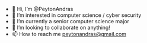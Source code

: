 - 👋 Hi, I’m @PeytonAndras
- 👀 I’m interested in computer science / cyber security
- 🌱 I’m currently a senior computer science major
- 💞️ I’m looking to collaborate on anything!
- 📫 How to reach me peytonandras@gmail.com

<!---
PeytonAndras/PeytonAndras is a ✨ special ✨ repository because its `README.md` (this file) appears on your GitHub profile.
You can click the Preview link to take a look at your changes.
--->
